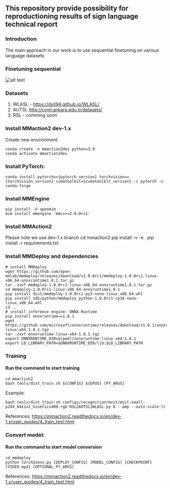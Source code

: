 ## This repository provide possibility for reproductioning results of sign language technical report

### Introduction
The main approach in our work is to use sequential finetuning on various language datasets
### Finetuning sequential
![alt text](https://i.imgur.com/DkgCqpV.png)

### Datasets
1) WLASL - https://dxli94.github.io/WLASL/
2) AUTSL http://cvml.ankara.edu.tr/datasets/
3) RSL - comming soon
### Install MMaction2 dev-1.x

Create new environment:
```
conda create -n mmaction2dev python=3.9
conda activate mmaction2dev
```

### Install PyTorch:
```
conda install pytorch=={pytorch_version} torchvision=={torchvision_version} cudatoolkit={cudatoolkit_version} -c pytorch -c conda-forge
```
### Install MMEngine
```
pip install -U openmim
mim install mmengine 'mmcv>=2.0.0rc1'
```
### Install MMAction2
Please note we use dev-1.x branch
cd mmaction2
pip install -v -e .
pip install -r requirements.txt

### Install MMDeploy and dependencies
```
# install MMDeploy
wget https://github.com/open-mmlab/mmdeploy/releases/download/v1.0.0rc1/mmdeploy-1.0.0rc1-linux-x86_64-onnxruntime1.8.1.tar.gz
tar -zxvf mmdeploy-1.0.0rc1-linux-x86_64-onnxruntime1.8.1.tar.gz
cd mmdeploy-1.0.0rc1-linux-x86_64-onnxruntime1.8.1
pip install dist/mmdeploy-1.0.0rc1-py3-none-linux_x86_64.whl
pip install sdk/python/mmdeploy_python-1.0.0rc1-cp38-none-linux_x86_64.whl
cd ..
# install inference engine: ONNX Runtime
pip install onnxruntime==1.8.1
wget https://github.com/microsoft/onnxruntime/releases/download/v1.8.1/onnxruntime-linux-x64-1.8.1.tgz
tar -zxvf onnxruntime-linux-x64-1.8.1.tgz
export ONNXRUNTIME_DIR=$(pwd)/onnxruntime-linux-x64-1.8.1
export LD_LIBRARY_PATH=$ONNXRUNTIME_DIR/lib:$LD_LIBRARY_PATH
```
### Training

#### Run the command to start training
```
cd mmaction2
bash tools/dist_train.sh ${CONFIG} ${GPUS} [PY_ARGS]
```
Example:
```
bash tools/dist_train.sh configs/recognition/mvit/mvit-small-p244_64x1x1_kinetics400-rgb-RSL2AUTSL2WLASL.py 8 --amp --auto-scale-lr
```
References: https://mmaction2.readthedocs.io/en/dev-1.x/user_guides/4_train_test.html

### Convert model:
#### Run the command to start model conversion
```
cd mmdeploy
python torch2onnx.py [DEPLOY_CONFIG] [MODEL_CONFIG] [CHECKPOINT] [VIDEO.mp4] [OPTIONAL_PY_ARGS]
```
References: https://mmaction2.readthedocs.io/en/dev-1.x/user_guides/4_train_test.html
